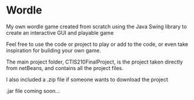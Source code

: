 # Wordle
My own wordle game created from scratch using the Java Swing library to create an interactive GUI and playable game

Feel free to use the code or project to play or add to the code, or even take inspiration for building your own game.

The main project folder, CTIS210FinalProject, is the project taken directly from netBeans, and contains all the project files.

I also included a .zip file if someone wants to download the project

.jar file coming soon...
